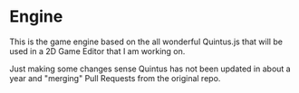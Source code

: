Engine
======

This is the game engine based on the all wonderful Quintus.js that will be used in a 2D Game Editor that I am working on.

Just making some changes sense Quintus has not been updated in about a year and "merging" Pull Requests from the original repo.
